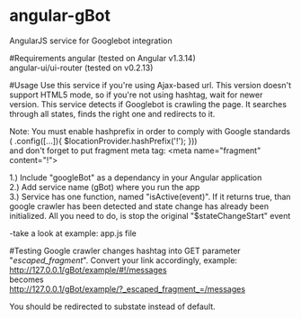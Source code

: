 # angular-gBot
AngularJS service for Googlebot integration

#Requirements
 angular (tested on Angular v1.3.14)  
 angular-ui/ui-router (tested on v0.2.13)

#Usage
 Use this service if you're using Ajax-based url. This version doesn't support HTML5 mode, so if you're not using hashtag, wait for newer version. 
 This service detects if Googlebot is crawling the page. It searches through all states, finds the right one and redirects to it.  
 
 Note: You must enable hashprefix in order to comply with Google standards ( .config([...]){ $locationProvider.hashPrefix('!'); }))  
and don't forget to put fragment meta tag: &lt;meta name="fragment" content="!"&gt;  
   
 1.) Include "googleBot" as a dependancy in your Angular application   
 2.) Add service name (gBot) where you run the app   
 3.) Service has one function, named "isActive(event)". If it returns true, than google crawler has been detected and state change has already been initialized. 
 All you need to do, is stop the original "$stateChangeStart" event  
  
-take a look at example: app.js file  
  
#Testing
Google crawler changes hashtag into GET parameter "_escaped_fragment_". Convert your link accordingly, example:  
http://127.0.0.1/gBot/example/#!/messages  
becomes  
http://127.0.0.1/gBot/example/?_escaped_fragment_=/messages  
  
You should be redirected to substate instead of default.
